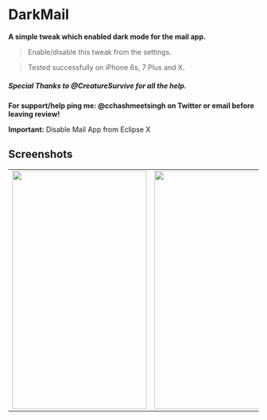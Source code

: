 # DarkMail 

**A simple tweak which enabled dark mode for the mail app.**

> Enable/disable this tweak from the settings.

> Tested successfully on iPhone 6s, 7 Plus and X.

##### Special Thanks to @CreatureSurvive for all the help.

**For support/help ping me: @cchashmeetsingh on Twitter or email before leaving review!**

**Important:**
Disable Mail App from Eclipse X

## Screenshots

<table>
  <tr>
    <td><img src="https://imgur.com/GQWiJut.jpg" height = "480" width="270"></td>
    <td><img src="https://imgur.com/gS3vjYi.jpg" height = "480" width="270"></td>
    <td><img src="https://imgur.com/B78jN8p.jpg" height = "480" width="270"></td>
  </tr>
</table>
